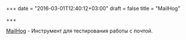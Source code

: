 +++
date = "2016-03-01T12:40:12+03:00"
draft = false
title = "MailHog"

+++

<p><a href="https://github.com/mailhog/mailhog">MailHog</a>&nbsp;- Инструмент для тестирования работы с почтой.</p>

